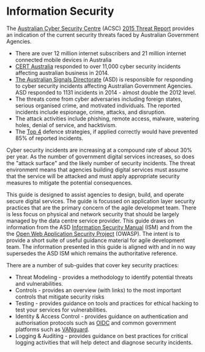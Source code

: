 # Information Security 

The [Australian Cyber Security Centre](https://acsc.gov.au/) (ACSC) [2015 Threat Report](https://www.acsc.gov.au/publications/ACSC_Threat_Report_2015.pdf) provides an indication of the current security threats faced by Australian Government Agencies.
 * There are over 12 million internet subscribers and 21 million internet connected mobile devices in Australia
 * [CERT Australia](https://www.cert.gov.au/) responded to over 11,000 cyber security incidents affecting australian business in 2014.
 * [The Australian Signals Directorate](http://www.asd.gov.au/) (ASD) is responsible for responding to cyber security incidents affecting Australian Government Agencies.  ASD responded to 1131 incidents in 2014 - almost double the 2012 level.
 * The threats come from cyber adversaries including foreign states, serious organised crime, and motivated individuals.  The reported incidents include espionage, crime, attacks, and disruption.
 * The attack activities include phishing, remote access, malware, watering holes, denial of service, and hacktivism. 
 * The [Top 4](http://www.asd.gov.au/publications/protect/top_4_mitigations.htm) defence strategies, if applied correctly would have prevented 85% of reported incidents.

Cyber security incidents are increasing at a compound rate of about 30% per year.  As the number of government digital services increases, so does the "attack surface" and the likely number of security incidents.  The threat environment means that agencies building digital services must assume that the service will be attacked and must apply appropriate security measures to mitigate the potential consequences.

This guide is designed to assist agencies to design, build, and operate secure digital services.  The guide is focussed on application layer security practices that are the primary concern of the agile developmet team.  There is less focus on physical and network security that should be largely managed by the data centre service provider.  This guide draws on information from the ASD [Information Security Manual](http://www.asd.gov.au/infosec/ism/index.htm) (ISM) and from the the [Open Web Application Security Project](https://www.owasp.org) (OWASP). The intent is to provide a short suite of useful guidance material for agile development team.  The information presented in this guide is aligned with and in no way supersedes the ASD ISM which remains the authoritative reference.

There are a number of sub-guides that cover key security practices:
 * Threat Modeling - provides a methodology to identify potential threats and vulnerabilities.
 * Controls - provides an overview (with links) to the most important controls that mitigate security risks
 * Testing - provides guidance on tools and practices for ethical hacking to test your services for vulnerabilities.
 * Identity & Access Control - provides guidance on authentication and authorisation protocols such as [OIDC](http://openid.net/connect/) and common government platforms such as [VANguard](http://vanguard.business.gov.au/Pages/default.aspx).
 * Logging & Auditing - provides guidance on best practices for critical logging activities that will help detect and diagnose security incidents.
 

